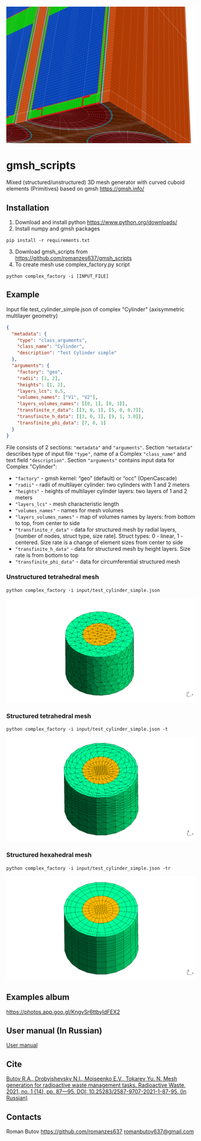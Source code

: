 ![readme](/images/readme.png)

# gmsh_scripts
Mixed (structured/unstructured) 3D mesh generator with curved cuboid elements 
(Primitives) based on gmsh https://gmsh.info/

## Installation
1. Download and install python https://www.python.org/downloads/
2. Install numpy and gmsh packages
```shell
pip install -r requirements.txt 
```
3. Download gmsh_scripts from https://github.com/romanzes637/gmsh_scripts
4. To create mesh use complex_factory.py script
```shell
python complex_factory -i [INPUT_FILE]
```

## Example
Input file test_cylinder_simple.json of complex "Cylinder" (axisymmetric multilayer geometry)
```json
{
  "metadata": {
    "type": "class_arguments",
    "class_name": "Cylinder",
    "description": "Test Cylinder simple"
  },
  "arguments": {
    "factory": "geo",
    "radii": [1, 2],
    "heights": [1, 2],
    "layers_lcs": 0.5,
    "volumes_names": ["V1", "V2"],
    "layers_volumes_names": [[0, 1], [0, 1]],
    "transfinite_r_data": [[3, 0, 1], [5, 0, 0.7]],
    "transfinite_h_data": [[3, 0, 1], [9, 1, 3.0]],
    "transfinite_phi_data": [7, 0, 1]
  }
}
```
File consists of 2 sections: `"metadata"` and `"arguments"`.
Section `"metadata"` describes type of input file `"type"`, name of a Complex 
`"class_name"` and text field `"description"`.
Section `"arguments"` contains input data for Complex "Cylinder":
* `"factory"` - gmsh kernel: “geo” (default) or  “occ” (OpenCascade)
* `"radii"` - radii of multilayer cylinder: two cylinders with 1 and 2 meters
* `"heights"` - heights of multilayer cylinder layers: two layers of 1 and 2 meters
* `"layers_lcs"` - mesh characteristic length
* `"volumes_names"` - names for mesh volumes
* `"layers_volumes_names"` - map of volumes names by layers: from bottom to top, from center to side
* `"transfinite_r_data"` - data for structured mesh by radial layers, \[number of nodes, struct type, size rate\]. Struct types: 0 - linear, 1 - centered. Size rate is a change of element sizes from center to side
* `"transfinite_h_data"` - data for structured mesh by height layers. Size rate is from bottom to top
* `"transfinite_phi_data"` - data for circumferential structured mesh

### Unstructured tetrahedral mesh
```shell
python complex_factory -i input/test_cylinder_simple.json
```
![unstruct_tetrahedral](/images/test_cylinder_simple.png)

### Structured tetrahedral mesh
```shell
python complex_factory -i input/test_cylinder_simple.json -t
```
![struct_tetrahedral](/images/test_cylinder_simple_t.png)

### Structured hexahedral mesh
```shell
python complex_factory -i input/test_cylinder_simple.json -tr
```
![struct_hexahedral](/images/test_cylinder_simple_tr.png)

## Examples album
https://photos.app.goo.gl/KngvSr6ttbyIdFEX2

## User manual (In Russian)
[User manual](https://docs.google.com/document/d/166MPpgo0n661rmQZg7IS_MhNxlCueseOpwgqPBXQ8hI/edit?usp=sharing)

## Cite
[Butov R.A., Drobyishevsky N.I., Moiseenko E.V., Tokarev Yu. N. Mesh generation for radioactive waste management tasks. Radioactive Waste, 2021, no. 1 (14), pp. 87—95. DOI: 10.25283/2587-9707-2021-1-87-95. (In Russian)](http://eng.radwaste-journal.ru/docs/journals/27/mesh_generation_for_radioactive_waste_management_tasks.pdf)

## Contacts
Roman Butov
https://github.com/romanzes637
romanbutov637@gmail.com
